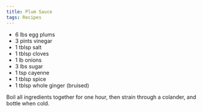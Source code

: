 ```yaml
---
title: Plum Sauce
tags: Recipes
---
```



 * 6 lbs egg plums
 * 3 pints vinegar
 * 1 tblsp salt
 * 1 tblsp cloves
 * 1 lb onions
 * 3 lbs sugar
 * 1 tsp cayenne
 * 1 tblsp spice
 * 1 tblsp whole ginger (bruised)

Boil all ingredients together for one hour, then strain through a colander, and bottle when cold.